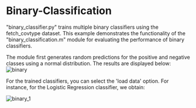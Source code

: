 # Binary-Classification

"binary_classifier.py" trains multiple binary classifiers using the fetch_covtype dataset. This example demonstrates the functionality of the "binary_classification.m" module for evaluating the performance of binary classifiers.

The module first generates random predictions for the positive and negative classes using a normal distribution. The results are displayed below:
![binary](https://github.com/user-attachments/assets/523a97a9-6f89-4400-9c60-9f06dc47b637)

For the trained classifiers, you can select the 'load data' option. For instance, for the Logistic Regression classifier, we obtain:

![binary_1](https://github.com/user-attachments/assets/eb6f83ee-5321-411a-9ce9-b021a5b42f3e)
